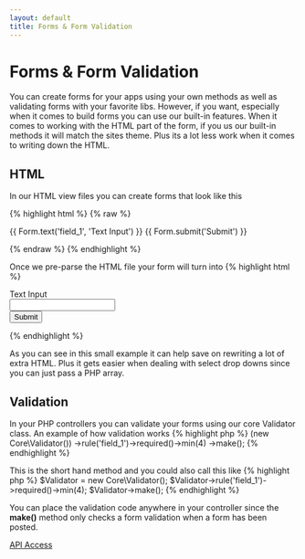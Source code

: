 ```yaml
---
layout: default
title: Forms & Form Validation
---
```


# Forms & Form Validation

You can create forms for your apps using your own methods as well as validating forms with your favorite libs. However,
if you want, especially when it comes to build forms you can use our built-in features. When it comes to working
with the HTML part of the form, if you us our built-in methods it will match the sites theme. Plus its a lot less work when
it comes to writing down the HTML.

## HTML

In our HTML view files you can create forms that look like this

{% highlight html %}
{% raw %}
<form method="post" action="{{ url('/acme') }}">
    {{ Form.text('field_1', 'Text Input') }}
    {{ Form.submit('Submit') }}
</form>
{% endraw %}
{% endhighlight %}

Once we pre-parse the HTML file your form will turn into
{% highlight html %}
<form method="post" action="http://localhost/acme/">
	<div class="table">
		<div class="table_left">Text Input</div>
		<div class="table_right">
			<input type="text" id="__form_field_1" name="val[field_1]" value="" placeholder="">
		</div>
	</div>
	<div class="table_clear">
		<input type="submit" value="Submit" class="button">
	</div>
</form>
{% endhighlight %}

As you can see in this small example it can help save on rewriting a lot of extra HTML. Plus it gets easier
when dealing with select drop downs since you can just pass a PHP array.

## Validation

In your PHP controllers you can validate your forms using our core Validator class. An example of how validation works
{% highlight php %}
(new Core\Validator())
	->rule('field_1')->required()->min(4)
	->make();
{% endhighlight %}

This is the short hand method and you could also call this like
{% highlight php %}
$Validator = new Core\Validator();
$Validator->rule('field_1')->required()->min(4);
$Validator->make();
{% endhighlight %}

You can place the validation code anywhere in your controller since the **make()** method only checks a form validation when a form has been posted.

<a href="/apps/api/" class="next">API Access</a>